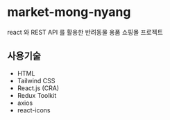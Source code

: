 # market-mong-nyang

react 와 REST API 를 활용한 반려동물 용품 쇼핑몰 프로젝트

## 사용기술
- HTML
- Tailwind CSS
- React.js (CRA)
- Redux Toolkit
- axios
- react-icons
